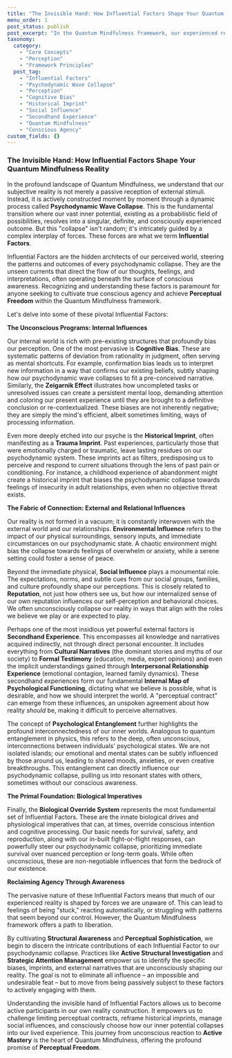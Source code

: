 ```yaml
---
title: "The Invisible Hand: How Influential Factors Shape Your Quantum Mindfulness Reality"
menu_order: 1
post_status: publish
post_excerpt: "In the Quantum Mindfulness framework, our experienced reality isn't a fixed given, but a dynamic unfolding of potential. This profound process, known as Psychodynamic Wave Collapse, is subtly and powerfully steered by an array of 'Influential Factors' – hidden forces both internal and external that constantly sculpt our perceptions and experiences. Understanding these factors is key to reclaiming conscious agency over your mental landscape."
taxonomy:
  category:
    - "Core Concepts"
    - "Perception"
    - "Framework Principles"
  post_tag:
    - "Influential Factors"
    - "Psychodynamic Wave Collapse"
    - "Perception"
    - "Cognitive Bias"
    - "Historical Imprint"
    - "Social Influence"
    - "Secondhand Experience"
    - "Quantum Mindfulness"
    - "Conscious Agency"
custom_fields: {}
---
```


### The Invisible Hand: How Influential Factors Shape Your Quantum Mindfulness Reality

In the profound landscape of Quantum Mindfulness, we understand that our subjective reality is not merely a passive reception of external stimuli. Instead, it is actively constructed moment by moment through a dynamic process called **Psychodynamic Wave Collapse**. This is the fundamental transition where our vast inner potential, existing as a probabilistic field of possibilities, resolves into a singular, definite, and consciously experienced outcome. But this "collapse" isn't random; it's intricately guided by a complex interplay of forces. These forces are what we term **Influential Factors**.

Influential Factors are the hidden architects of our perceived world, steering the patterns and outcomes of every psychodynamic collapse. They are the unseen currents that direct the flow of our thoughts, feelings, and interpretations, often operating beneath the surface of conscious awareness. Recognizing and understanding these factors is paramount for anyone seeking to cultivate true conscious agency and achieve **Perceptual Freedom** within the Quantum Mindfulness framework.

Let's delve into some of these pivotal Influential Factors:

**The Unconscious Programs: Internal Influences**

Our internal world is rich with pre-existing structures that profoundly bias our perception. One of the most pervasive is **Cognitive Bias**. These are systematic patterns of deviation from rationality in judgment, often serving as mental shortcuts. For example, confirmation bias leads us to interpret new information in a way that confirms our existing beliefs, subtly shaping how our psychodynamic wave collapses to fit a pre-conceived narrative. Similarly, the **Zeigarnik Effect** illustrates how uncompleted tasks or unresolved issues can create a persistent mental loop, demanding attention and coloring our present experience until they are brought to a definitive conclusion or re-contextualized. These biases are not inherently negative; they are simply the mind's efficient, albeit sometimes limiting, ways of processing information.

Even more deeply etched into our psyche is the **Historical Imprint**, often manifesting as a **Trauma Imprint**. Past experiences, particularly those that were emotionally charged or traumatic, leave lasting residues on our psychodynamic system. These imprints act as filters, predisposing us to perceive and respond to current situations through the lens of past pain or conditioning. For instance, a childhood experience of abandonment might create a historical imprint that biases the psychodynamic collapse towards feelings of insecurity in adult relationships, even when no objective threat exists.

**The Fabric of Connection: External and Relational Influences**

Our reality is not formed in a vacuum; it is constantly interwoven with the external world and our relationships. **Environmental Influence** refers to the impact of our physical surroundings, sensory inputs, and immediate circumstances on our psychodynamic state. A chaotic environment might bias the collapse towards feelings of overwhelm or anxiety, while a serene setting could foster a sense of peace.

Beyond the immediate physical, **Social Influence** plays a monumental role. The expectations, norms, and subtle cues from our social groups, families, and culture profoundly shape our perceptions. This is closely related to **Reputation**, not just how others see us, but how our internalized sense of our own reputation influences our self-perception and behavioral choices. We often unconsciously collapse our reality in ways that align with the roles we believe we play or are expected to play.

Perhaps one of the most insidious yet powerful external factors is **Secondhand Experience**. This encompasses all knowledge and narratives acquired indirectly, not through direct personal encounter. It includes everything from **Cultural Narratives** (the dominant stories and myths of our society) to **Formal Testimony** (education, media, expert opinions) and even the implicit understandings gained through **Interpersonal Relationship Experience** (emotional contagion, learned family dynamics). These secondhand experiences form our fundamental **Internal Map of Psychological Functioning**, dictating what we believe is possible, what is desirable, and how we should interpret the world. A "perceptual contract" can emerge from these influences, an unspoken agreement about how reality *should* be, making it difficult to perceive alternatives.

The concept of **Psychological Entanglement** further highlights the profound interconnectedness of our inner worlds. Analogous to quantum entanglement in physics, this refers to the deep, often unconscious, interconnections between individuals' psychological states. We are not isolated islands; our emotional and mental states can be subtly influenced by those around us, leading to shared moods, anxieties, or even creative breakthroughs. This entanglement can directly influence our psychodynamic collapse, pulling us into resonant states with others, sometimes without our conscious awareness.

**The Primal Foundation: Biological Imperatives**

Finally, the **Biological Override System** represents the most fundamental set of Influential Factors. These are the innate biological drives and physiological imperatives that can, at times, override conscious intention and cognitive processing. Our basic needs for survival, safety, and reproduction, along with our in-built fight-or-flight responses, can powerfully steer our psychodynamic collapse, prioritizing immediate survival over nuanced perception or long-term goals. While often unconscious, these are non-negotiable influences that form the bedrock of our existence.

**Reclaiming Agency Through Awareness**

The pervasive nature of these Influential Factors means that much of our experienced reality is shaped by forces we are unaware of. This can lead to feelings of being "stuck," reacting automatically, or struggling with patterns that seem beyond our control. However, the Quantum Mindfulness framework offers a path to liberation.

By cultivating **Structural Awareness** and **Perceptual Sophistication**, we begin to discern the intricate contributions of each Influential Factor to our psychodynamic collapse. Practices like **Active Structural Investigation** and **Strategic Attention Management** empower us to identify the specific biases, imprints, and external narratives that are unconsciously shaping our reality. The goal is not to eliminate all influence – an impossible and undesirable feat – but to move from being passively subject to these factors to actively engaging with them.

Understanding the invisible hand of Influential Factors allows us to become active participants in our own reality construction. It empowers us to challenge limiting perceptual contracts, reframe historical imprints, manage social influences, and consciously choose how our inner potential collapses into our lived experience. This journey from unconscious reaction to **Active Mastery** is the heart of Quantum Mindfulness, offering the profound promise of **Perceptual Freedom**.